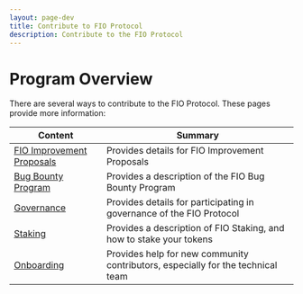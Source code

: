 ```yaml
---
layout: page-dev
title: Contribute to FIO Protocol
description: Contribute to the FIO Protocol
---
```

# Program Overview
There are several ways to contribute to the FIO Protocol.  These pages provide more information:

|Content  |Summary |
|---|---|
| [FIO Improvement Proposals]({{site.baseurl}}/docs/contribute/fips) | Provides details for FIO Improvement Proposals
| [Bug Bounty Program]({{site.baseurl}}/docs//contribute/bounty)|Provides a description of the FIO Bug Bounty Program |
| [Governance]({{site.baseurl}}/docs//contribute/govern)|Provides details for participating in governance of the FIO Protocol |
| [Staking]({{site.baseurl}}/docs//eu/staking)|Provides a description of FIO Staking, and how to stake your tokens |
| [Onboarding]({{site.baseurl}}/docs//contribute/onboarding)|Provides help for new community contributors, especially for the technical team|
